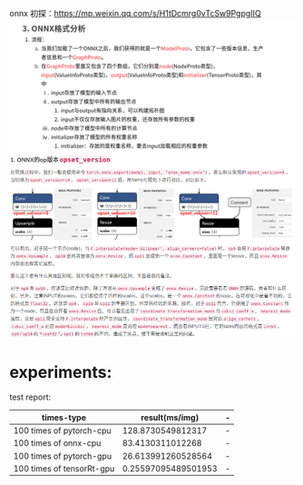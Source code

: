 onnx 初探：https://mp.weixin.qq.com/s/H1tDcmrg0vTcSw9PgpgIIQ
![img.png](img.png)
![img_2.png](img_2.png)



# experiments:
test report:

times-type | result(ms/img) |-
---|---|---
100 times of pytorch-cpu | 128.8730549812317  |-
100 times of onnx-cpu |     83.4130311012268 |-
100 times of pytorch-gpu |  26.613991260528564  |-
100 times of tensorRt-gpu |  0.25597095489501953  |-